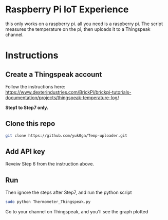 # Raspberry Pi IoT Experience
this only works on a raspberry pi. all you need is a raspberry pi.
The script measures the temperature on the pi, then uploads it to a Thingspeak channel.

# Instructions

## Create a Thingspeak account
Follow the instructions here: https://www.dexterindustries.com/BrickPi/brickpi-tutorials-documentation/projects/thingspeak-temperature-log/

**Step1 to Step7 only.**

## Clone this repo
```bash
git clone https://github.com/yuk0ga/Temp-uploader.git
```

## Add API key
Reveiw Step 6 from the instruction above.

## Run
Then ignore the steps after Step7, and run the python script
```bash
sudo python Thermometer_Thingspeak.py
```
Go to your channel on Thingspeak, and you'll see the graph plotted
